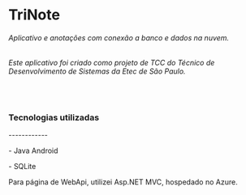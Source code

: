 <h1>TriNote</h1>
<h6>Aplicativo e anotações com conexão a banco e dados na nuvem.</h6>
<h6>Este aplicativo foi criado como projeto de TCC do Técnico de Desenvolvimento de Sistemas da Etec de São Paulo.</h6>

<br />

<h3>Tecnologias utilizadas</h3>
------------
<p>- Java Android</p>
<p>- SQLite</p>

<p>Para página de WebApi, utilizei Asp.NET MVC, hospedado no Azure.</p>
